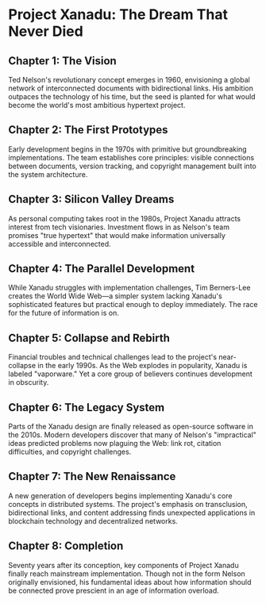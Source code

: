 # Project Xanadu: The Dream That Never Died

## Chapter 1: The Vision
Ted Nelson's revolutionary concept emerges in 1960, envisioning a global network of interconnected documents with bidirectional links. His ambition outpaces the technology of his time, but the seed is planted for what would become the world's most ambitious hypertext project.

## Chapter 2: The First Prototypes
Early development begins in the 1970s with primitive but groundbreaking implementations. The team establishes core principles: visible connections between documents, version tracking, and copyright management built into the system architecture.

## Chapter 3: Silicon Valley Dreams
As personal computing takes root in the 1980s, Project Xanadu attracts interest from tech visionaries. Investment flows in as Nelson's team promises "true hypertext" that would make information universally accessible and interconnected.

## Chapter 4: The Parallel Development
While Xanadu struggles with implementation challenges, Tim Berners-Lee creates the World Wide Web—a simpler system lacking Xanadu's sophisticated features but practical enough to deploy immediately. The race for the future of information is on.

## Chapter 5: Collapse and Rebirth
Financial troubles and technical challenges lead to the project's near-collapse in the early 1990s. As the Web explodes in popularity, Xanadu is labeled "vaporware." Yet a core group of believers continues development in obscurity.

## Chapter 6: The Legacy System
Parts of the Xanadu design are finally released as open-source software in the 2010s. Modern developers discover that many of Nelson's "impractical" ideas predicted problems now plaguing the Web: link rot, citation difficulties, and copyright challenges.

## Chapter 7: The New Renaissance
A new generation of developers begins implementing Xanadu's core concepts in distributed systems. The project's emphasis on transclusion, bidirectional links, and content addressing finds unexpected applications in blockchain technology and decentralized networks.

## Chapter 8: Completion
Seventy years after its conception, key components of Project Xanadu finally reach mainstream implementation. Though not in the form Nelson originally envisioned, his fundamental ideas about how information should be connected prove prescient in an age of information overload.